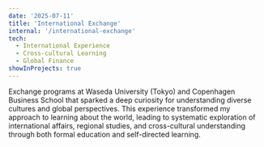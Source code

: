 ```yaml
---
date: '2025-07-11'
title: 'International Exchange'
internal: '/international-exchange'
tech:
  - International Experience
  - Cross-cultural Learning
  - Global Finance
showInProjects: true
---
```


Exchange programs at Waseda University (Tokyo) and Copenhagen Business School that sparked a deep curiosity for understanding diverse cultures and global perspectives. This experience transformed my approach to learning about the world, leading to systematic exploration of international affairs, regional studies, and cross-cultural understanding through both formal education and self-directed learning.
